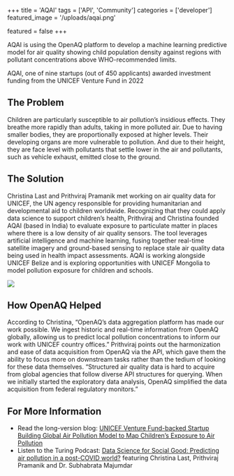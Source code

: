 +++
title = 'AQAI'
tags = ['API', 'Community']
categories = ['developer']
featured_image = '/uploads/aqai.png'

featured = false
+++

AQAI is using the OpenAQ platform to develop a machine learning predictive model for air quality showing child population density against regions with pollutant concentrations above WHO-recommended limits. 

AQAI, one of nine startups (out of 450 applicants) awarded investment funding from the UNICEF Venture Fund in 2022  

## The Problem 

Children are particularly susceptible to air pollution’s insidious effects. They breathe more rapidly than adults, taking in more polluted air. Due to having smaller bodies, they are proportionally exposed at higher levels. Their developing organs are more vulnerable to pollution. And due to their height, they are face level with pollutants that settle lower in the air and pollutants, such as vehicle exhaust, emitted close to the ground. 

## The Solution

Christina Last and Prithviraj Pramanik met working on air quality data for UNICEF, the UN agency responsible for providing humanitarian and developmental aid to children worldwide. Recognizing that they could apply data science to support children’s health, Prithviraj and Christina founded AQAI (based in India) to evaluate exposure to particulate matter in places where there is a low density of air quality sensors. The tool leverages artificial intelligence and machine learning, fusing together real-time satellite imagery and ground-based sensing to replace stale air quality data being used in health impact assessments. AQAI is working alongside UNICEF Belize and is exploring opportunities with UNICEF Mongolia to model pollution exposure for children and schools.

![](/uploads/aqai_dashboard.gif)

## How OpenAQ Helped

According to Christina, “OpenAQ’s data aggregation platform has made our work possible. We ingest historic and real-time information from OpenAQ globally, allowing us to predict local pollution concentrations to inform our work with UNICEF country offices.” Prithviraj points out the harmonization and ease of data acquisition from OpenAQ via the API, which gave them the ability to focus more on downstream tasks rather than the tedium of looking for these data themselves. “Structured air quality data is hard to acquire from global agencies that follow diverse API structures for querying. When we initially started the exploratory data analysis, OpenAQ simplified the data acquisition from federal regulatory monitors.”

## For More Information

* Read the long-version blog: [UNICEF Venture Fund-backed Startup Building Global Air Pollution Model to Map Children’s Exposure to Air Pollution](https://medium.com/@openaq/openaq-use-case-unicef-venture-fund-backed-startup-building-global-air-pollution-model-to-map-f4cd69416634)
* Listen to the Turing Podcast: [Data Science for Social Good: Predicting air pollution in a post-COVID world?](https://turing.podbean.com/e/solve-for-good-is-the-air-harming-children-s-health/) featuring Christina Last, Prithviraj Pramanik and Dr. Subhabrata Majumdar
